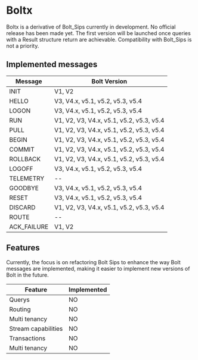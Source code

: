 # Boltx

Boltx is a derivative of Bolt_Sips currently in development. No official release has been made yet. The first version will be launched once queries with a Result structure return are achievable. Compatibility with Bolt_Sips is not a priority.

## Implemented messages

| Message       | Bolt Version                            |
| ------------- | --------------------------------------- |
| INIT          | V1, V2                                  |
| HELLO         | V3, V4.x, v5.1, v5.2, v5.3, v5.4        |
| LOGON         | V3, V4.x, v5.1, v5.2, v5.3, v5.4        |
| RUN           | V1, V2, V3, V4.x, v5.1, v5.2, v5.3, v5.4|
| PULL          | V1, V2, V3, V4.x, v5.1, v5.2, v5.3, v5.4|
| BEGIN         | V1, V2, V3, V4.x, v5.1, v5.2, v5.3, v5.4|
| COMMIT        | V1, V2, V3, V4.x, v5.1, v5.2, v5.3, v5.4|
| ROLLBACK      | V1, V2, V3, V4.x, v5.1, v5.2, v5.3, v5.4|
| LOGOFF        | V3, V4.x, v5.1, v5.2, v5.3, v5.4        |
| TELEMETRY     | --                                      |
| GOODBYE       | V3, V4.x, v5.1, v5.2, v5.3, v5.4        |
| RESET         | V3, V4.x, v5.1, v5.2, v5.3, v5.4        |
| DISCARD       | V1, V2, V3, V4.x, v5.1, v5.2, v5.3, v5.4|
| ROUTE         | --                                      |
| ACK_FAILURE   | V1, V2                                  |


## Features

Currently, the focus is on refactoring Bolt Sips to enhance the way Bolt messages are implemented, making it easier to implement new versions of Bolt in the future.

| Feature               | Implemented |
| --------------------- | ------------ |
| Querys                | NO           |
| Routing               | NO           |
| Multi tenancy         | NO           |
| Stream capabilities   | NO           |
| Transactions          | NO           |
| Multi tenancy         | NO           |
